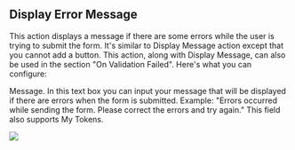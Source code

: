 ## Display Error Message

This action displays a message if there are some errors while the user is trying to submit the form. It's similar to Display Message action except that you cannot add a button. This action, along with Display Message, can also be used in the section "On Validation Failed". Here's what you can configure:

Message. In this text box you can input your message that will be displayed if there are errors when the form is submitted. Example: "Errors occurred while sending the form. Please correct the errors and try again." This field also supports My Tokens.

![](assets/errormessage.png)

